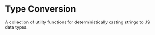 # Type Conversion

A collection of utility functions for deterministically casting strings to JS
data types.
